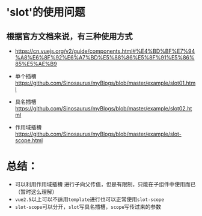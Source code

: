 # 'slot'的使用问题

## 根据官方文档来说，有三种使用方式
- https://cn.vuejs.org/v2/guide/components.html#%E4%BD%BF%E7%94%A8%E6%8F%92%E6%A7%BD%E5%88%86%E5%8F%91%E5%86%85%E5%AE%B9 

 - 单个插槽 https://github.com/Sinosaurus/myBlogs/blob/master/example/slot01.html
 - 具名插槽 https://github.com/Sinosaurus/myBlogs/blob/master/example/slot02.html
 - 作用域插槽 https://github.com/Sinosaurus/myBlogs/blob/master/example/slot-scope.html
# 总结：
  - 可以利用作用域插槽 进行子向父传值，但是有限制，只能在子组件中使用而已（暂时这么理解） 
  - `vue2.5`以上可以不适用`template`进行也可以正常使用`slot-scope`
  - `slot-scope`可以分开，`slot`写具名插槽，`scope`写传过来的参数
  
